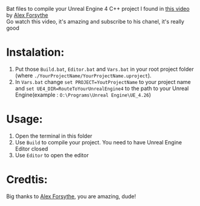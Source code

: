 Bat files to compile your Unreal Engine 4 C++ project I found in [this video](https://www.youtube.com/watch?v=94FvzO1HVzY&t=1326s&ab_channel=AlexForsythe) by [Alex Forsythe](https://www.youtube.com/user/wasabimilkshake)   
Go watch this video, it's amazing and subscribe to his chanel, it's really good  


# Instalation:
1. Put those `Build.bat`, `Editor.bat` and `Vars.bat` in your root project folder (where `./YourProjectName/YourProjectName.uproject`).
2. In `Vars.bat` change `set PROJECT=YoutProjectName` to your project name and `set UE4_DIR=RouteToYourUnrealEngine4` to the path to your Unreal Engine(example : `O:\Programs\Unreal Engine\UE_4.26`)


# Usage:
1. Open the terminal in this folder
2. Use `Build` to compile your project. You need to have Unreal Engine Editor closed
2. Use `Editor` to open the editor

# Credtis:
Big thanks to [Alex Forsythe](https://www.youtube.com/user/wasabimilkshake), you are amazing, dude!
